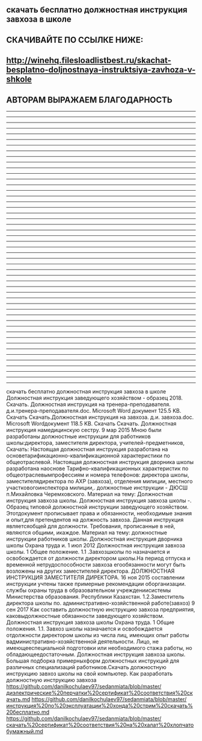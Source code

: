 скачать бесплатно должностная инструкция завхоза в школе
--------------------------------------------------
СКАЧИВАЙТЕ ПО ССЫЛКЕ НИЖЕ:
--------------------------------------------------
http://winehq.filesloadlistbest.ru/skachat-besplatno-doljnostnaya-instruktsiya-zavhoza-v-shkole
--------------------------------------------------
АВТОРАМ ВЫРАЖАЕМ БЛАГОДАРНОСТЬ
--------------------------------------------------
--------------------------------------------------
--------------------------------------------------
--------------------------------------------------
--------------------------------------------------
--------------------------------------------------
--------------------------------------------------
--------------------------------------------------
--------------------------------------------------
--------------------------------------------------
--------------------------------------------------
--------------------------------------------------
--------------------------------------------------
--------------------------------------------------
--------------------------------------------------
--------------------------------------------------
--------------------------------------------------
--------------------------------------------------
--------------------------------------------------
--------------------------------------------------
--------------------------------------------------
--------------------------------------------------
--------------------------------------------------
--------------------------------------------------
--------------------------------------------------
--------------------------------------------------
--------------------------------------------------
--------------------------------------------------
--------------------------------------------------
--------------------------------------------------
--------------------------------------------------
--------------------------------------------------
--------------------------------------------------
--------------------------------------------------
--------------------------------------------------
--------------------------------------------------
--------------------------------------------------
--------------------------------------------------
--------------------------------------------------
--------------------------------------------------
--------------------------------------------------
--------------------------------------------------
--------------------------------------------------
--------------------------------------------------
--------------------------------------------------
--------------------------------------------------
--------------------------------------------------
--------------------------------------------------
--------------------------------------------------
--------------------------------------------------
скачать бесплатно должностная инструкция завхоза в школе Должностная инструкция заведующего хозяйством - образец 2018. Скачать. Должностная инструкция на тренера-преподавателя. д.и.тренера-преподавателя.doc. Microsoft Word документ 125.5 KB. Скачать  Скачать.Должностная инструкция на завхоза. д.и. завхоза.doc. Microsoft Wordдокумент 118.5 KB. Скачать  Скачать. Должностная инструкция намедицинскую сестру. 9 мар 2015  Мною были разработаны должностные инструкции для работников школы:директора, заместителя директора, учителей-предметников,  Скачать: Настоящая должностная инструкция разработана на основетарификационно-квалификационной характеристики по общеотраслевой. Настоящая должностная инструкция дворника школы разработана наоснове Тарифно-квалификационных характеристик по общеотраслевымпрофессиям  и номера телефонов: директора школы, заместителядиректора по АХР (завхоза), отделения милиции, местного участковогоинспектора милиции,. должностные инструкции - ДЮСШ п.Михайловка Черемховского. Материал на тему: Должностная инструкция завхоза школы. Должностная инструкция завхоза школы -. Образец типовой должностной инструкции заведующего хозяйством. Этотдокумент прописывает права и обязанности, необходимые знания и опыт,для претендентов на должность завхоза. Данная инструкция являетсяобщей для должности. Требования, прописанные в ней, являются общими, икаждое. Материал на тему: должностные инструкции работников школы. Должностная инструкция дворника школы  Охрана труда и. 1 июл 2012  Должностная инструкция завхоза школы. 1 Общее положение. 1.1 .Завхозшколы по назначается и освобождается от должности директором школы.На период отпуска и временной нетрудоспособности завхоза егообязанности могут быть возложены на других заместителей директора. ДОЛЖНОСТНАЯ ИНСТРУКЦИЯ ЗАМЕСТИТЕЛЯ ДИРЕКТОРА. 16 ноя 2015  составлении инструкции учтены также примерные рекомендации оборганизации. службы охраны труда в образовательном учреждениисистемы Министерства образования. Республики Казахстан. 1.2.Заместитель директора школы по. административно-хозяйственной работе(завхоз)
9 сен 2017  Как составить должностную инструкцию завхоза предприятия, каковыдолжностные обязанности заведующего хозяйством. Должностная инструкция завхоза школы  Охрана труда. 1 Общие положения. 1.1. Завхоз школы назначается и освобождается отдолжности директором школы из числа лиц, имеющих опыт работы вадминистративно-хозяйственной деятельности. Лицо, не имеющееспециальной подготовки или необходимого стажа работы, но обладающеедостаточным. Должностная инструкция завхоза школы. Большая подборка примерныхформ должностных инструкций для различных специализаций работников.Скачать должностную инструкцию завхоз школы на свой компьютер. Как разработать должностную инструкцию завхоза
https://github.com/danilkochulaev97/sedanmiata/blob/master/диэлектрические%20перчатки%20сертификат%20соответствия%20скачать.md
https://github.com/danilkochulaev97/sedanmiata/blob/master/инструкция%20по%20эксплуатации%20хонда%20стрим%20скачать%20бесплатно.md
https://github.com/danilkochulaev97/sedanmiata/blob/master/скачать%20сертификат%20соответствия%20на%20халат%20хлопчатобумажный.md